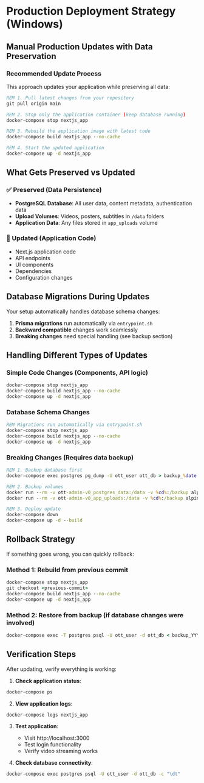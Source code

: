 # Production Deployment Strategy (Windows)

## Manual Production Updates with Data Preservation

### Recommended Update Process
This approach updates your application while preserving all data:

```cmd
REM 1. Pull latest changes from your repository
git pull origin main

REM 2. Stop only the application container (keep database running)
docker-compose stop nextjs_app

REM 3. Rebuild the application image with latest code
docker-compose build nextjs_app --no-cache

REM 4. Start the updated application
docker-compose up -d nextjs_app
```

## What Gets Preserved vs Updated

### ✅ Preserved (Data Persistence)
- **PostgreSQL Database**: All user data, content metadata, authentication data
- **Upload Volumes**: Videos, posters, subtitles in `/data` folders
- **Application Data**: Any files stored in `app_uploads` volume

### 🔄 Updated (Application Code)
- Next.js application code
- API endpoints
- UI components
- Dependencies
- Configuration changes

## Database Migrations During Updates

Your setup automatically handles database schema changes:

1. **Prisma migrations** run automatically via `entrypoint.sh`
2. **Backward compatible** changes work seamlessly
3. **Breaking changes** need special handling (see backup section)

## Handling Different Types of Updates

### Simple Code Changes (Components, API logic)
```cmd
docker-compose stop nextjs_app
docker-compose build nextjs_app --no-cache
docker-compose up -d nextjs_app
```

### Database Schema Changes
```cmd
REM Migrations run automatically via entrypoint.sh
docker-compose stop nextjs_app
docker-compose build nextjs_app --no-cache
docker-compose up -d nextjs_app
```

### Breaking Changes (Requires data backup)
```cmd
REM 1. Backup database first
docker-compose exec postgres pg_dump -U ott_user ott_db > backup_%date:~-4,4%%date:~-10,2%%date:~-7,2%.sql

REM 2. Backup volumes
docker run --rm -v ott-admin-v0_postgres_data:/data -v %cd%:/backup alpine tar czf /backup/postgres_backup.tar.gz -C /data .
docker run --rm -v ott-admin-v0_app_uploads:/data -v %cd%:/backup alpine tar czf /backup/uploads_backup.tar.gz -C /data .

REM 3. Deploy update
docker-compose down
docker-compose up -d --build
```

## Rollback Strategy

If something goes wrong, you can quickly rollback:

### Method 1: Rebuild from previous commit
```cmd
docker-compose stop nextjs_app
git checkout <previous-commit>
docker-compose build nextjs_app --no-cache
docker-compose up -d nextjs_app
```

### Method 2: Restore from backup (if database changes were involved)
```cmd
docker-compose exec -T postgres psql -U ott_user -d ott_db < backup_YYYYMMDD.sql
```

## Verification Steps

After updating, verify everything is working:

1. **Check application status**:
```cmd
docker-compose ps
```

2. **View application logs**:
```cmd
docker-compose logs nextjs_app
```

3. **Test application**:
   - Visit http://localhost:3000
   - Test login functionality
   - Verify video streaming works

4. **Check database connectivity**:
```cmd
docker-compose exec postgres psql -U ott_user -d ott_db -c "\dt"
```